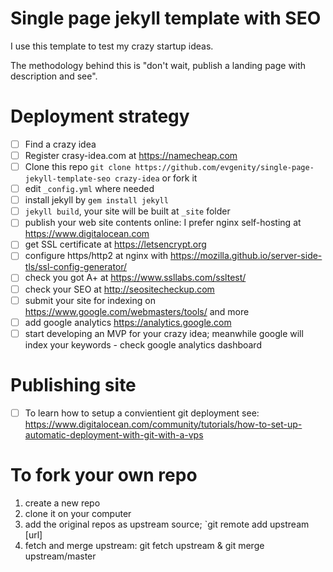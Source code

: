# Single page jekyll template with SEO

I use this template to test my crazy startup ideas.

The methodology behind this is "don't wait, publish a landing page with description and see".

# Deployment strategy
- [ ] Find a crazy idea
- [ ] Register crasy-idea.com at https://namecheap.com
- [ ] Clone this repo `git clone https://github.com/evgenity/single-page-jekyll-template-seo crazy-idea` or fork it
- [ ] edit `_config.yml` where needed
- [ ] install jekyll by `gem install jekyll`
- [ ] `jekyll build`, your site will be built at `_site` folder
- [ ] publish your web site contents online: I prefer nginx self-hosting at https://www.digitalocean.com
- [ ] get SSL certificate at https://letsencrypt.org
- [ ] configure https/http2 at nginx with https://mozilla.github.io/server-side-tls/ssl-config-generator/
- [ ] check you got A+ at https://www.ssllabs.com/ssltest/
- [ ] check your SEO at http://seositecheckup.com
- [ ] submit your site for indexing on https://www.google.com/webmasters/tools/ and more
- [ ] add google analytics https://analytics.google.com
- [ ] start developing an MVP for your crazy idea; meanwhile google will index your keywords - check google analytics dashboard

# Publishing site
- [ ] To learn how to setup a convientient git deployment see: https://www.digitalocean.com/community/tutorials/how-to-set-up-automatic-deployment-with-git-with-a-vps

# To fork your own repo 
1. create a new repo
2. clone it on your computer
3. add the original repos as upstream source; `git remote add upstream [url]
4. fetch and merge upstream: git fetch upstream & git merge upstream/master
